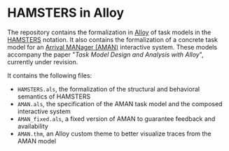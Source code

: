 # HAMSTERS in Alloy

The repository contains the formalization in [Alloy](http://alloytools.org) of task models in the [HAMSTERS](https://www.irit.fr/recherches/ICS/softwares/hamsters/) notation. It also contains the formalization of a concrete task model for an [Arrival MANager (AMAN)](https://sites.google.com/view/abz-aman-casestudy/home) interactive system. These models accompany the paper "*Task Model Design and Analysis with Alloy*", currently under revision.

It contains the following files:
- `HAMSTERS.als`, the formalization of the structural and behavioral semantics of HAMSTERS
- `AMAN.als`, the specification of the AMAN task model and the composed interactive system
- `AMAN_fixed.als`, a fixed version of AMAN to guarantee feedback and availability
- `AMAN.thm`, an Alloy custom theme to better visualize traces from the AMAN model

